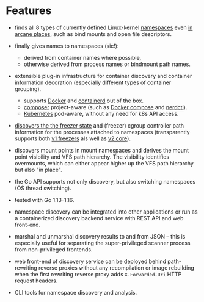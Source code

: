 # Features

- finds all 8 types of currently defined Linux-kernel
  [namespaces](https://man7.org/linux/man-pages/man7/namespaces.7.html) even [in
  arcane places](discovery), such as bind mounts and open file descriptors.

- finally gives names to namespaces (sic!):
  - derived from container names where possible,
  - otherwise derived from process names or bindmount path names.

- extensible plug-in infrastructure for container discovery and container
  information decoration (especially different types of container grouping).
  - supports [Docker](https://docker.com) and
    [containerd](https://containerd.io) out of the box.
  - [composer](https://github.com/compose-spec/compose-spec) project-aware (such
    as [Docker compose](https://github.com/docker/compose) and
    [nerdctl](https://github.com/containerd/nerdctl)).
  - [Kubernetes](https://kubernetes.io) pod-aware, without any need for k8s API
    access.

- [discovers the the freezer state](cgroup) and (freezer) cgroup controller path
  information for the processes attached to namespaces (transparently supports
  both [v1
  freezers](https://www.kernel.org/doc/html/latest/admin-guide/cgroup-v1/freezer-subsystem.html#cgroup-freezer)
  als well as [v2
  core](https://www.kernel.org/doc/html/latest/admin-guide/cgroup-v2.html#core-interface-files)).

- discovers mount points in mount namespaces and derives the mount point
  visibility and VFS path hierarchy. The visibility identifies overmounts, which
  can either appear higher up the VFS path hierarchy but also "in place".

- the Go API supports not only discovery, but also switching namespaces (OS
  thread switching).

- tested with Go 1.13-1.16.

- namespace discovery can be integrated into other applications or run as a
  containerized discovery backend service with REST API and web front-end.

- marshal and unmarshal discovery results to and from JSON – this is especially
  useful for separating the super-privileged scanner process from non-privileged
  frontends.

- web front-end of discovery service can be deployed behind path-rewriting
  reverse proxies without any recompilation or image rebuilding when the first
  rewriting reverse proxy adds `X-Forwarded-Uri` HTTP request headers.

- CLI tools for namespace discovery and analysis.
